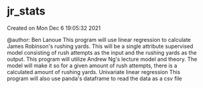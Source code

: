 # jr_stats
Created on Mon Dec  6 19:05:32 2021

@author: Ben Lanoue
This program will use linear regression to calculate
James Robinson's rushing yards.
This will be a single attribute supervised model
consisting of rush attempts as the input and the
rushing yards as the output. 
This program will utilize Andrew Ng's lecture model
and theory. The model will make it so for a given
amount of rush attempts, there is a calculated amount
of rushing yards. Univariate linear regression
This program will also use panda's dataframe 
to read the data as a csv file
